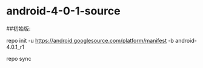 # android-4-0-1-source

##初始版:

repo init -u https://android.googlesource.com/platform/manifest -b android-4.0.1_r1

repo sync



